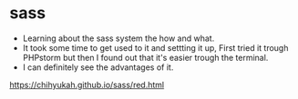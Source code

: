 # sass

- Learning about the sass system the how and what.
- It took some time to get used to it and settting it up, First tried it trough PHPstorm but then I found out that it's easier
  trough the terminal.
- I can definitely see the advantages of it.

https://chihyukah.github.io/sass/red.html
